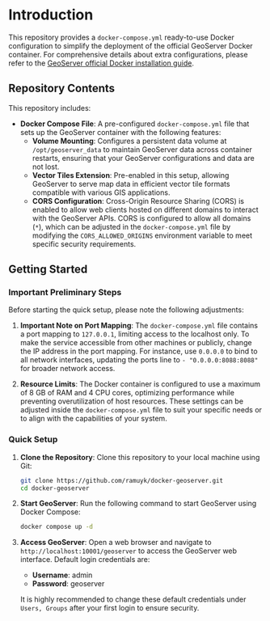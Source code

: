 # Introduction

This repository provides a `docker-compose.yml` ready-to-use Docker configuration to simplify the deployment of the official GeoServer Docker container. For comprehensive details about extra configurations, please refer to the [GeoServer official Docker installation guide](https://docs.geoserver.org/latest/en/user/installation/docker.html).

## Repository Contents 

This repository includes:

- **Docker Compose File**: A pre-configured `docker-compose.yml` file that sets up the GeoServer container with the following features:
  - **Volume Mounting**: Configures a persistent data volume at `/opt/geoserver_data` to maintain GeoServer data across container restarts, ensuring that your GeoServer configurations and data are not lost.
  - **Vector Tiles Extension**: Pre-enabled in this setup, allowing GeoServer to serve map data in efficient vector tile formats compatible with various GIS applications.
  - **CORS Configuration**: Cross-Origin Resource Sharing (CORS) is enabled to allow web clients hosted on different domains to interact with the GeoServer APIs. CORS is configured to allow all domains (`*`), which can be adjusted in the `docker-compose.yml` file by modifying the `CORS_ALLOWED_ORIGINS` environment variable to meet specific security requirements.

## Getting Started

### Important Preliminary Steps

Before starting the quick setup, please note the following adjustments:

1. **Important Note on Port Mapping**: The `docker-compose.yml` file contains a port mapping to `127.0.0.1`, limiting access to the localhost only. To make the service accessible from other machines or publicly, change the IP address in the port mapping. For instance, use `0.0.0.0` to bind to all network interfaces, updating the ports line to `- "0.0.0.0:8088:8088"` for broader network access.

2. **Resource Limits**: The Docker container is configured to use a maximum of 8 GB of RAM and 4 CPU cores, optimizing performance while preventing overutilization of host resources. These settings can be adjusted inside the `docker-compose.yml` file to suit your specific needs or to align with the capabilities of your system.

### Quick Setup

1. **Clone the Repository**:
   Clone this repository to your local machine using Git:
   ```bash
   git clone https://github.com/ramuyk/docker-geoserver.git
   cd docker-geoserver
   ```

2. **Start GeoServer**:
   Run the following command to start GeoServer using Docker Compose:
   ```bash
   docker compose up -d
   ```

3. **Access GeoServer**:
   Open a web browser and navigate to `http://localhost:10001/geoserver` to access the GeoServer web interface. Default login credentials are:
   - **Username**: admin
   - **Password**: geoserver

   It is highly recommended to change these default credentials  under `Users, Groups` after your first login to ensure security.

